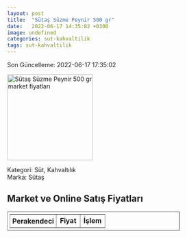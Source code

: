 ```yaml
---
layout: post
title:  "Sütaş Süzme Peynir 500 gr"
date:   2022-06-17 14:35:02 +0300
image: undefined
categories: sut-kahvaltilik
tags: sut-kahvaltilik
---
```


Son Güncelleme: 2022-06-17 17:35:02

<img src="undefined" width="200" alt="Sütaş Süzme Peynir 500 gr market fiyatları" />

Kategori: Süt, Kahvaltılık
<br />
Marka: Sütaş

<h2>Market ve Online Satış Fiyatları</h2>

<table border="1" style="padding: 5px;width:80%;">
  <tr>
    <td style="padding: 5px;"><strong>Perakendeci</strong></td>
    <td><strong>Fiyat</strong></td>
    <td><strong>İşlem</strong></td>
  </tr>
  
</table>
